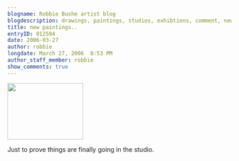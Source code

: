 ```yaml
---
blogname: Robbie Bushe artist blog
blogdescription: drawings, paintings, studios, exhibtions, comment, news as they happen to Robbie Bushe
title: new paintings..
entryID: 012594
date: 2006-03-27
author: robbie
longdate: March 27, 2006  8:53 PM
author_staff_member: robbie
show_comments: true
---
```


<p><a href="http://mtengine.pumpernickle.net/mt_pages/robbiebushe/previously/birdmanstudio.html" onclick="window.open('http://mtengine.pumpernickle.net/mt_pages/robbiebushe/previously/birdmanstudio.html','popup','width=500,height=375,scrollbars=no,resizable=no,toolbar=no,directories=no,location=no,menubar=no,status=no,left=0,top=0'); return false"><img src="http://mtengine.pumpernickle.net/mt_pages/robbiebushe/previously/birdmanstudio-thumb.jpg" width="170" height="127" alt="" /></a></p>

<p>Just to prove things are finally going in the studio. </p>

